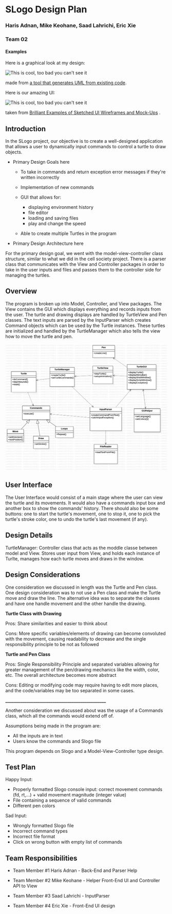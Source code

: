 # SLogo Design Plan

### Haris Adnan, Mike Keohane, Saad Lahrichi, Eric Xie

### Team 02

#### Examples

Here is a graphical look at my design:

![This is cool, too bad you can't see it](online-shopping-uml-example.png "An initial UI")

made from [a tool that generates UML from existing code](http://staruml.io/).

Here is our amazing UI:

![This is cool, too bad you can't see it](29-sketched-ui-wireframe.jpg "An alternate design")

taken
from [Brilliant Examples of Sketched UI Wireframes and Mock-Ups](https://onextrapixel.com/40-brilliant-examples-of-sketched-ui-wireframes-and-mock-ups/)
.

## Introduction

In the SLogo project, our objective is to create a well-designed application that allows a user to
dynamically input commands to control a turtle to draw objects.

- Primary Design Goals here

    - To take in commands and return exception error messages if they're written incorrectly
    - Implementation of new commands
    - GUI that allows for:
        - displaying environment history
        - file editor
        - loading and saving files
        - play and change the speed

    - Able to create multiple Turtles in the program


- Primary Design Architecture here

For the primary design goal, we went with the model-view-controller class structure, similar to what
we did in the cell society project. There is a parser class that communicates with the View and
Controller packages in order to take in the user inputs and files and passes them to the controller
side for managing the turtles.

## Overview

The program is broken up into Model, Controller, and View packages. The View contains the GUI which
displays everything and records inputs from the user. The turtle and drawing displays are handled by
TurtleView and Pen classes. The text inputs are parsed by the InputParser which creates Command
objects which can be used by the Turtle instances. These turtles are initialized and handled by the
TurtleManager which also tells the view how to move the turtle and pen.

![design_plan](DesignCRC.png)

## User Interface

The User Interface would consist of a main stage where the user can view the turtle and its
movements. It would also have a commands input box and another box to show the commands' history.
There should also be some buttons: one to start the turtle's movement, one to stop it, one to pick
the turtle's stroke color, one to undo the turtle's last movement (if any).

## Design Details

TurtleManager:
Controller class that acts as the moddle classe between model and View. Stores user input from View,
and holds each instance of Turlte, manages how each turtle moves and draws in the window.

## Design Considerations

One consideration we discussed in length was the Turtle and Pen class. One design consideration was
to not use a Pen class and make the Turtle move and draw the line. The alternative idea was to
separate the classes and have one handle movement and the other handle the drawing.

<b>Turtle Class with Drawing</b>

Pros: Share similarities and easier to think about

Cons: More specific variables/elements of drawing can become convoluted with the movement, causing
readability to decrease and the single responsibility principle to be not as followed

<b>Turtle and Pen Class</b>

Pros: Single Responsibility Principle and separated variables allowing for greater management of the
pen/drawing mechanics like the width, color, etc. The overall architecture becomes more abstract

Cons: Editing or modifying code may require having to edit more places, and the code/variables may
be too separated in some cases.

<b>_______________________________________________</b>

Another consideration we discussed about was the usage of a Commands class, which all the commands
would extend off of.

Assumptions being made in the program are:

- All the inputs are in text
- Users know the commands and Slogo file

This program depends on Slogo and a Model-View-Controller type design.

## Test Plan

Happy Input:

- Properly formatted Slogo console input: correct movement commands (fd, rt,...) + valid movement
  magnitude (integer value)
- File containing a sequence of valid commands
- Different pen colors

Sad Input:

- Wrongly formatted Slogo file
- Incorrect command types
- Incorrect file format
- Click on wrong button with empty list of commands



## Team Responsibilities

* Team Member #1 Haris Adnan - Back-End and Parser Help

* Team Member #2 Mike Keohane - Helper Front-End UI and Controller API to View

* Team Member #3 Saad Lahrichi - InputParser

* Team Member #4 Eric Xie - Front-End UI design
